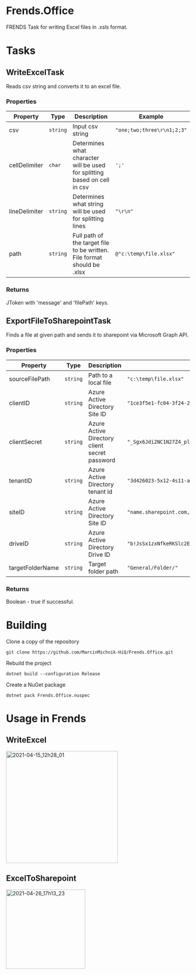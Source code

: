 # Frends.Office

FRENDS Task for writing Excel files in .xsls format.

# Tasks

## WriteExcelTask

Reads csv string and converts it to an excel file.

### Properties

| Property | Type | Description | Example |
| -------- | -------- | -------- | -------- |
| csv | `string` | Input csv string | `"one;two;three\r\n1;2;3"` |
| cellDelimiter | `char` | Determines what character will be used for splitting based on cell in csv | `';'` |
| lineDelimiter | `string` | Determines what string will be used for splitting lines | `"\r\n"` |
| path | `string` | Full path of the target file to be written. File format should be .xlsx | `@"c:\temp\file.xlsx"` |

### Returns

JToken with 'message' and 'filePath' keys.

## ExportFileToSharepointTask

Finds a file at given path and sends it to sharepoint via Microsoft Graph API.

### Properties

| Property | Type | Description | Example |
| -------- | -------- | -------- | -------- |
| sourceFilePath | `string` | Path to a local file | `"c:\temp\file.xlsx"` |
| clientID | `string` | Azure Active Directory Site ID | `"1ce3f5e1-fc04-3f24-2c0e-v76d5b44b13c"` |
| clientSecret | `string` | Azure Active Directory client secret password | `"_Sgx6Jdi2NC1N27Z4_plRm55L-DeCWJ.yq"` |
| tenantID | `string` | Azure Active Directory tenant id | `"3d426023-5x12-4s11-afae-159b1865eabc"` |
| siteID | `string` | Azure Active Directory Site ID | `"name.sharepoint.com,f7b1c426-4x3c-4a7e-2129-296ed8449b49"` |
| driveID | `string` | Azure Active Directory Drive ID | `"b!JsSx1zxNfkeRKSlc2ESbSfp6TF09EspGo2ERaFyAbykdDwKUa4CuRaPGyaagjGIN"` |
| targetFolderName | `string` | Target folder path | `"General/Folder/"` |

### Returns

Boolean - true if successful.

# Building

Clone a copy of the repository

`git clone https://github.com/MarcinMichnik-HiQ/Frends.Office.git`

Rebuild the project

`dotnet build --configuration Release`

Create a NuGet package

`dotnet pack Frends.Office.nuspec`

# Usage in Frends

## WriteExcel
<img width="306" alt="2021-04-15_12h28_01" src="https://user-images.githubusercontent.com/81616998/114855260-09f4a900-9de6-11eb-88cf-5adb871ba7dd.png">

## ExcelToSharepoint
<img width="217" alt="2021-04-26_17h13_23" src="https://user-images.githubusercontent.com/81616998/116106792-b66e3f00-a6b2-11eb-95b9-cf2af55b616b.png">


